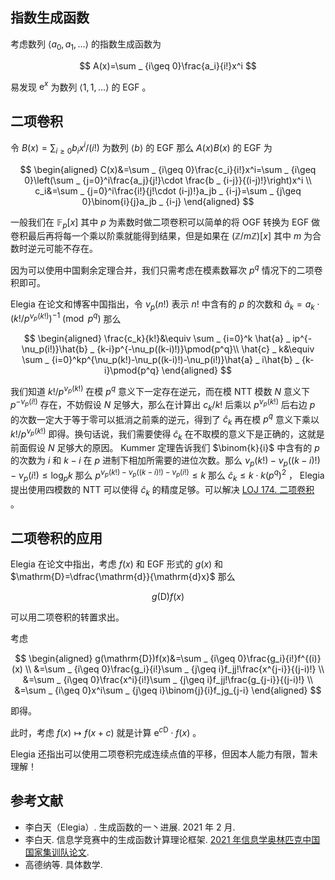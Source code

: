 ## 指数生成函数

考虑数列 $\langle a_0,a_1,\dots \rangle$ 的指数生成函数为

$$
A(x)=\sum _ {i\geq 0}\frac{a_i}{i!}x^i
$$

易发现 $\mathrm{e}^x$ 为数列 $\langle 1,1,\dots \rangle$ 的 EGF 。

## 二项卷积

令 $B(x)=\sum _ {i\geq 0}b_ix^i/(i!)$ 为数列 $\langle b\rangle$ 的 EGF 那么 $A(x)B(x)$ 的 EGF 为

$$
\begin{aligned}
C(x)&=\sum _ {i\geq 0}\frac{c_i}{i!}x^i=\sum _ {i\geq 0}\left(\sum _ {j=0}^i\frac{a_j}{j!}\cdot \frac{b _ {i-j}}{(i-j)!}\right)x^i \\
c_i&=\sum _ {j=0}^i\frac{i!}{j!\cdot (i-j)!}a_jb _ {i-j}=\sum _ {j\geq 0}\binom{i}{j}a_jb _ {i-j}
\end{aligned}
$$

一般我们在 $\mathbb{F} _ p\lbrack x\rbrack$ 其中 $p$ 为素数时做二项卷积可以简单的将 OGF 转换为 EGF 做卷积最后再将每一个乘以阶乘就能得到结果，但是如果在 $(\mathbb{Z}/m\mathbb{Z})\lbrack x\rbrack$ 其中 $m$ 为合数时逆元可能不存在。

因为可以使用中国剩余定理合并，我们只需考虑在模素数幂次 $p^q$ 情况下的二项卷积即可。

Elegia 在论文和博客中国指出，令 $\nu_p(n!)$ 表示 $n!$ 中含有的 $p$ 的次数和 $\hat{a}_k=a_k\cdot (k!/p^{\nu_p(k!)})^{-1}\pmod{p^q}$ 那么

$$
\begin{aligned}
\frac{c_k}{k!}&\equiv \sum _ {i=0}^k \hat{a} _ ip^{-\nu_p(i!)}\hat{b} _ {k-i}p^{-\nu_p((k-i)!)}\pmod{p^q}\\
\hat{c} _ k&\equiv \sum _ {i=0}^kp^{\nu_p(k!)-\nu_p((k-i)!)-\nu_p(i!)}\hat{a} _ i\hat{b} _ {k-i}\pmod{p^q}
\end{aligned}
$$

我们知道 $k!/p^{\nu_p(k!)}$ 在模 $p^q$ 意义下一定存在逆元，而在模 NTT 模数 $N$ 意义下 $p^{-\nu_p(i!)}$ 存在，不妨假设 $N$ 足够大，那么在计算出 $c_k/k!$ 后乘以 $p^{\nu_p(k!)}$ 后右边 $p$ 的次数一定大于等于零可以抵消之前乘的逆元，得到了 $\hat{c} _ k$ 再在模 $p^q$ 意义下乘以 $k!/p^{\nu_p(k!)}$ 即得。换句话说，我们需要使得 $\hat{c} _ k$ 在不取模的意义下是正确的，这就是前面假设 $N$ 足够大的原因。 Kummer 定理告诉我们 $\binom{k}{i}$ 中含有的 $p$ 的次数为 $i$ 和 $k-i$ 在 $p$ 进制下相加所需要的进位次数。那么 $\nu_p(k!)-\nu_p((k-i)!)-\nu_p(i!)\leq \log_pk$ 那么 $p^{\nu_p(k!)-\nu_p((k-i)!)-\nu_p(i!)}\leq k$ 那么 $\hat{c} _ k\leq k\cdot k(p^q)^2$ ， Elegia 提出使用四模数的 NTT 可以使得 $\hat{c} _ k$ 的精度足够。可以解决 [LOJ 174. 二项卷积](https://loj.ac/p/174) 。

## 二项卷积的应用

Elegia 在论文中指出，考虑 $f(x)$ 和 EGF 形式的 $g(x)$ 和 $\mathrm{D}=\dfrac{\mathrm{d}}{\mathrm{d}x}$ 那么

$$
g(\mathrm{D})f(x)
$$

可以用二项卷积的转置求出。

考虑

$$
\begin{aligned}
g(\mathrm{D})f(x)&=\sum _ {i\geq 0}\frac{g_i}{i!}f^{(i)}(x) \\
&=\sum _ {i\geq 0}\frac{g_i}{i!}\sum _ {j\geq i}f_jj!\frac{x^{j-i}}{(j-i)!} \\
&=\sum _ {i\geq 0}\frac{x^i}{i!}\sum _ {j\geq i}f_jj!\frac{g_{j-i}}{(j-i)!} \\
&=\sum _ {i\geq 0}x^i\sum _ {j\geq i}\binom{j}{i}f_jg_{j-i}
\end{aligned}
$$

即得。

此时，考虑 $f(x)\mapsto f(x+c)$ 就是计算 $\mathrm{e}^{c\mathrm{D}}\cdot f(x)$ 。

Elegia 还指出可以使用二项卷积完成连续点值的平移，但因本人能力有限，暂未理解！

## 参考文献

- 李⽩天（Elegia）. ⽣成函数的⼀⼂进展. 2021 年 2 月.
- 李⽩天. 信息学竞赛中的生成函数计算理论框架. [2021 年信息学奥林匹克中国国家集训队论文](https://github.com/OI-wiki/libs/tree/master/%E9%9B%86%E8%AE%AD%E9%98%9F%E5%8E%86%E5%B9%B4%E8%AE%BA%E6%96%87).
- 高德纳等. 具体数学.